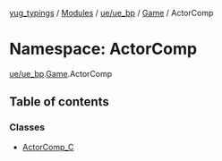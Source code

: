 [yug_typings](../README.md) / [Modules](../modules.md) / [ue/ue\_bp](ue_ue_bp.md) / [Game](ue_ue_bp.Game.md) / ActorComp

# Namespace: ActorComp

[ue/ue_bp](ue_ue_bp.md).[Game](ue_ue_bp.Game.md).ActorComp

## Table of contents

### Classes

- [ActorComp\_C](../classes/ue_ue_bp.Game.ActorComp.ActorComp_C.md)
